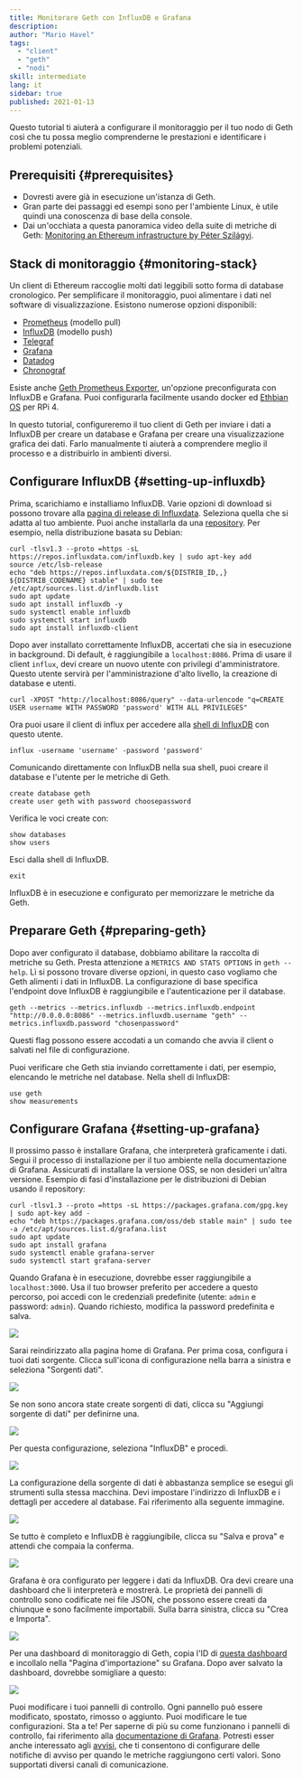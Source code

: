 ```yaml
---
title: Monitorare Geth con InfluxDB e Grafana
description:
author: "Mario Havel"
tags:
  - "client"
  - "geth"
  - "nodi"
skill: intermediate
lang: it
sidebar: true
published: 2021-01-13
---
```


Questo tutorial ti aiuterà a configurare il monitoraggio per il tuo nodo di Geth così che tu possa meglio comprenderne le prestazioni e identificare i problemi potenziali.

## Prerequisiti {#prerequisites}

- Dovresti avere già in esecuzione un'istanza di Geth.
- Gran parte dei passaggi ed esempi sono per l'ambiente Linux, è utile quindi una conoscenza di base della console.
- Dai un'occhiata a questa panoramica video della suite di metriche di Geth: [Monitoring an Ethereum infrastructure by Péter Szilágyi](https://www.youtube.com/watch?v=cOBab8IJMYI).

## Stack di monitoraggio {#monitoring-stack}

Un client di Ethereum raccoglie molti dati leggibili sotto forma di database cronologico. Per semplificare il monitoraggio, puoi alimentare i dati nel software di visualizzazione. Esistono numerose opzioni disponibili:

- [Prometheus](https://prometheus.io/) (modello pull)
- [InfluxDB](https://www.influxdata.com/get-influxdb/) (modello push)
- [Telegraf](https://www.influxdata.com/get-influxdb/)
- [Grafana](https://www.grafana.com/)
- [Datadog](https://www.datadoghq.com/)
- [Chronograf](https://www.influxdata.com/time-series-platform/chronograf/)

Esiste anche [Geth Prometheus Exporter](https://github.com/hunterlong/gethexporter), un'opzione preconfigurata con InfluxDB e Grafana. Puoi configurarla facilmente usando docker ed [Ethbian OS](https://ethbian.org/index.html) per RPi 4.

In questo tutorial, configureremo il tuo client di Geth per inviare i dati a InfluxDB per creare un database e Grafana per creare una visualizzazione grafica dei dati. Farlo manualmente ti aiuterà a comprendere meglio il processo e a distribuirlo in ambienti diversi.

## Configurare InfluxDB {#setting-up-influxdb}

Prima, scarichiamo e installiamo InfluxDB. Varie opzioni di download si possono trovare alla [pagina di release di Influxdata](https://portal.influxdata.com/downloads/). Seleziona quella che si adatta al tuo ambiente. Puoi anche installarla da una [repository](https://repos.influxdata.com/). Per esempio, nella distribuzione basata su Debian:

```
curl -tlsv1.3 --proto =https -sL https://repos.influxdata.com/influxdb.key | sudo apt-key add
source /etc/lsb-release
echo "deb https://repos.influxdata.com/${DISTRIB_ID,,} ${DISTRIB_CODENAME} stable" | sudo tee /etc/apt/sources.list.d/influxdb.list
sudo apt update
sudo apt install influxdb -y
sudo systemctl enable influxdb
sudo systemctl start influxdb
sudo apt install influxdb-client
```

Dopo aver installato correttamente InfluxDB, accertati che sia in esecuzione in background. Di default, è raggiungibile a `localhost:8086`. Prima di usare il client `influx`, devi creare un nuovo utente con privilegi d'amministratore. Questo utente servirà per l'amministrazione d'alto livello, la creazione di database e utenti.

```
curl -XPOST "http://localhost:8086/query" --data-urlencode "q=CREATE USER username WITH PASSWORD 'password' WITH ALL PRIVILEGES"
```

Ora puoi usare il client di influx per accedere alla [shell di InfluxDB](https://docs.influxdata.com/influxdb/v1.8/tools/shell/) con questo utente.

```
influx -username 'username' -password 'password'
```

Comunicando direttamente con InfluxDB nella sua shell, puoi creare il database e l'utente per le metriche di Geth.

```
create database geth
create user geth with password choosepassword
```

Verifica le voci create con:

```
show databases
show users
```

Esci dalla shell di InfluxDB.

```
exit
```

InfluxDB è in esecuzione e configurato per memorizzare le metriche da Geth.

## Preparare Geth {#preparing-geth}

Dopo aver configurato il database, dobbiamo abilitare la raccolta di metriche su Geth. Presta attenzione a `METRICS AND STATS OPTIONS` in `geth --help`. Lì si possono trovare diverse opzioni, in questo caso vogliamo che Geth alimenti i dati in InfluxDB. La configurazione di base specifica l'endpoint dove InfluxDB è raggiungibile e l'autenticazione per il database.

```
geth --metrics --metrics.influxdb --metrics.influxdb.endpoint "http://0.0.0.0:8086" --metrics.influxdb.username "geth" --metrics.influxdb.password "chosenpassword"
```

Questi flag possono essere accodati a un comando che avvia il client o salvati nel file di configurazione.

Puoi verificare che Geth stia inviando correttamente i dati, per esempio, elencando le metriche nel database. Nella shell di InfluxDB:

```
use geth
show measurements
```

## Configurare Grafana {#setting-up-grafana}

Il prossimo passo è installare Grafana, che interpreterà graficamente i dati. Segui il processo di installazione per il tuo ambiente nella documentazione di Grafana. Assicurati di installare la versione OSS, se non desideri un'altra versione. Esempio di fasi d'installazione per le distribuzioni di Debian usando il repository:

```
curl -tlsv1.3 --proto =https -sL https://packages.grafana.com/gpg.key | sudo apt-key add -
echo "deb https://packages.grafana.com/oss/deb stable main" | sudo tee -a /etc/apt/sources.list.d/grafana.list
sudo apt update
sudo apt install grafana
sudo systemctl enable grafana-server
sudo systemctl start grafana-server
```

Quando Grafana è in esecuzione, dovrebbe esser raggiungibile a `localhost:3000`. Usa il tuo browser preferito per accedere a questo percorso, poi accedi con le credenziali predefinite (utente: `admin` e password: `admin`). Quando richiesto, modifica la password predefinita e salva.

![](./grafana1.png)

Sarai reindirizzato alla pagina home di Grafana. Per prima cosa, configura i tuoi dati sorgente. Clicca sull'icona di configurazione nella barra a sinistra e seleziona "Sorgenti dati".

![](./grafana2.png)

Se non sono ancora state create sorgenti di dati, clicca su "Aggiungi sorgente di dati" per definirne una.

![](./grafana3.png)

Per questa configurazione, seleziona "InfluxDB" e procedi.

![](./grafana4.png)

La configurazione della sorgente di dati è abbastanza semplice se esegui gli strumenti sulla stessa macchina. Devi impostare l'indirizzo di InfluxDB e i dettagli per accedere al database. Fai riferimento alla seguente immagine.

![](./grafana5.png)

Se tutto è completo e InfluxDB è raggiungibile, clicca su "Salva e prova" e attendi che compaia la conferma.

![](./grafana6.png)

Grafana è ora configurato per leggere i dati da InfluxDB. Ora devi creare una dashboard che li interpreterà e mostrerà. Le proprietà dei pannelli di controllo sono codificate nei file JSON, che possono essere creati da chiunque e sono facilmente importabili. Sulla barra sinistra, clicca su "Crea e Importa".

![](./grafana7.png)

Per una dashboard di monitoraggio di Geth, copia l'ID di [questa dashboard](https://grafana.com/grafana/dashboards/13877/) e incollalo nella "Pagina d'importazione" su Grafana. Dopo aver salvato la dashboard, dovrebbe somigliare a questo:

![](./grafana8.png)

Puoi modificare i tuoi pannelli di controllo. Ogni pannello può essere modificato, spostato, rimosso o aggiunto. Puoi modificare le tue configurazioni. Sta a te! Per saperne di più su come funzionano i pannelli di controllo, fai riferimento alla [documentazione di Grafana](https://grafana.com/docs/grafana/latest/dashboards/). Potresti esser anche interessato agli [avvisi](https://grafana.com/docs/grafana/latest/alerting/), che ti consentono di configurare delle notifiche di avviso per quando le metriche raggiungono certi valori. Sono supportati diversi canali di comunicazione.
